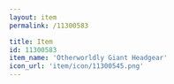 ```yaml
---
layout: item
permalink: /11300583

title: Item
id: 11300583
item_name: 'Otherworldly Giant Headgear'
icon_url: 'item/icon/11300545.png'
---
```

